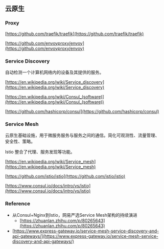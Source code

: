 ## 云原生

### Proxy

[https://github.com/traefik/traefik](https://github.com/traefik/traefik)

[https://github.com/envoyproxy/envoy](https://github.com/envoyproxy/envoy)

### Service Discovery

自动检测一个计算机网络内的设备及其提供的服务。

[https://en.wikipedia.org/wiki/Service_discovery](https://en.wikipedia.org/wiki/Service_discovery)

[https://en.wikipedia.org/wiki/Consul_(software)](https://en.wikipedia.org/wiki/Consul_(software))

[https://github.com/hashicorp/consul](https://github.com/hashicorp/consul)

### Service Mesh

云原生基础设施，用于微服务服务与服务之间的通信。简化可观测性、流量管理、安全性、策略。

Istio 整合了代理、服务发现等功能。

[https://en.wikipedia.org/wiki/Service_mesh](https://en.wikipedia.org/wiki/Service_mesh)

[https://github.com/istio/istio](https://github.com/istio/istio)

[https://www.consul.io/docs/intro/vs/istio](https://www.consul.io/docs/intro/vs/istio)

### Reference

- 从Consul+Nginx到Istio，网易严选Service Mesh架构的持续演进
    - [https://zhuanlan.zhihu.com/p/80265643](https://zhuanlan.zhihu.com/p/80265643)
- [https://www.express-gateway.io/service-mesh-service-discovery-and-api-gateways/](https://www.express-gateway.io/service-mesh-service-discovery-and-api-gateways/)
